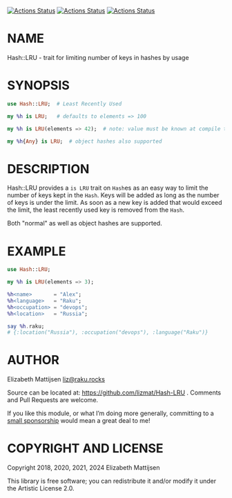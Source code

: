 [![Actions Status](https://github.com/lizmat/Hash-LRU/actions/workflows/linux.yml/badge.svg)](https://github.com/lizmat/Hash-LRU/actions) [![Actions Status](https://github.com/lizmat/Hash-LRU/actions/workflows/macos.yml/badge.svg)](https://github.com/lizmat/Hash-LRU/actions) [![Actions Status](https://github.com/lizmat/Hash-LRU/actions/workflows/windows.yml/badge.svg)](https://github.com/lizmat/Hash-LRU/actions)

NAME
====

Hash::LRU - trait for limiting number of keys in hashes by usage

SYNOPSIS
========

```raku
use Hash::LRU;  # Least Recently Used

my %h is LRU;   # defaults to elements => 100

my %h is LRU(elements => 42);  # note: value must be known at compile time!

my %h{Any} is LRU;  # object hashes also supported
```

DESCRIPTION
===========

Hash::LRU provides a `is LRU` trait on `Hash`es as an easy way to limit the number of keys kept in the `Hash`. Keys will be added as long as the number of keys is under the limit. As soon as a new key is added that would exceed the limit, the least recently used key is removed from the `Hash`.

Both "normal" as well as object hashes are supported.

EXAMPLE
=======

```raku
use Hash::LRU;

my %h is LRU(elements => 3);

%h<name>       = "Alex";
%h<language>   = "Raku";
%h<occupation> = "devops";
%h<location>   = "Russia";

say %h.raku;
# {:location("Russia"), :occupation("devops"), :language("Raku")}
```

AUTHOR
======

Elizabeth Mattijsen <liz@raku.rocks>

Source can be located at: https://github.com/lizmat/Hash-LRU . Comments and Pull Requests are welcome.

If you like this module, or what I’m doing more generally, committing to a [small sponsorship](https://github.com/sponsors/lizmat/) would mean a great deal to me!

COPYRIGHT AND LICENSE
=====================

Copyright 2018, 2020, 2021, 2024 Elizabeth Mattijsen

This library is free software; you can redistribute it and/or modify it under the Artistic License 2.0.

